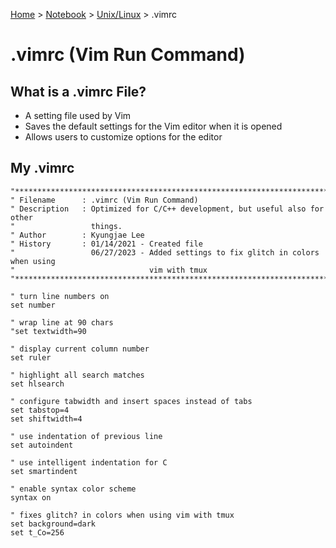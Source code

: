 <a href="../../">Home</a> > <a href="../notebook">Notebook</a> > <a href="./">Unix/Linux</a> > .vimrc

# .vimrc (Vim Run Command)



## What is a .vimrc File?

* A setting file used by Vim
* Saves the default settings for the Vim editor when it is opened
* Allows users to customize options for the editor



## My .vimrc

```shell
"*******************************************************************************
" Filename      : .vimrc (Vim Run Command)
" Description   : Optimized for C/C++ development, but useful also for other 
"                 things. 
" Author        : Kyungjae Lee
" History       : 01/14/2021 - Created file
"                 06/27/2023 - Added settings to fix glitch in colors when using
"                              vim with tmux 
"*******************************************************************************

" turn line numbers on
set number

" wrap line at 90 chars 
"set textwidth=90

" display current column number
set ruler

" highlight all search matches 
set hlsearch

" configure tabwidth and insert spaces instead of tabs 
set tabstop=4
set shiftwidth=4

" use indentation of previous line
set autoindent

" use intelligent indentation for C
set smartindent

" enable syntax color scheme
syntax on

" fixes glitch? in colors when using vim with tmux
set background=dark
set t_Co=256
```
